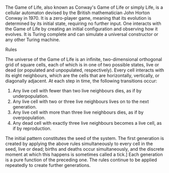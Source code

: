 The Game of Life, also known as Conway's Game of Life or simply Life, is a cellular automaton devised by the British mathematician John Horton Conway in 1970. It is a zero-player game,
meaning that its evolution is determined by its initial state, requiring no further input. One interacts with the Game of Life by creating an initial configuration and observing how it evolves. 
It is Turing complete and can simulate a universal constructor 
or any other Turing machine.

Rules 

The universe of the Game of Life is an infinite, two-dimensional orthogonal grid of square cells, each of which is in one of two possible states, live or dead (or populated and unpopulated, 
respectively). Every cell interacts with its eight neighbours, which are the cells that are horizontally, vertically, or diagonally adjacent. At each step in time, the following transitions occur:

1. Any live cell with fewer than two live neighbours dies, as if by underpopulation.
2. Any live cell with two or three live neighbours lives on to the next generation.
3. Any live cell with more than three live neighbours dies, as if by overpopulation.
4. Any dead cell with exactly three live neighbours becomes a live cell, as if by reproduction.

The initial pattern constitutes the seed of the system. The first generation is created by applying the above rules simultaneously to every cell in the seed, live or dead; births and deaths occur 
simultaneously, and the discrete moment at which this happens is sometimes called a tick.] Each generation is a pure function of the preceding one. The rules continue to be applied repeatedly
to create further generations.
